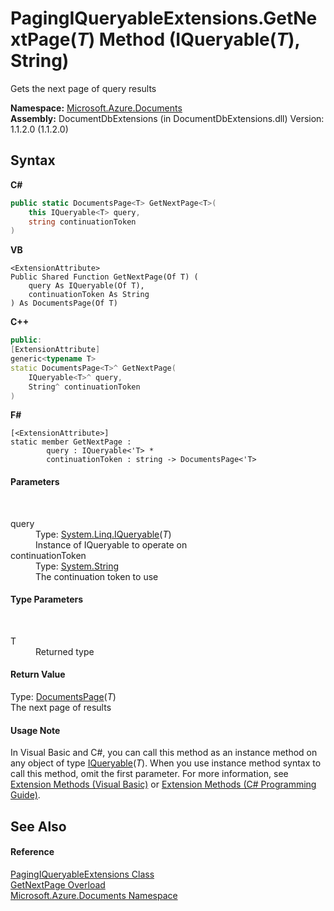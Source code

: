 # PagingIQueryableExtensions.GetNextPage(*T*) Method (IQueryable(*T*), String)
 

Gets the next page of query results

**Namespace:**&nbsp;<a href="856b2e23-9c8b-2618-f913-67d85d500616">Microsoft.Azure.Documents</a><br />**Assembly:**&nbsp;DocumentDbExtensions (in DocumentDbExtensions.dll) Version: 1.1.2.0 (1.1.2.0)

## Syntax

**C#**<br />
``` C#
public static DocumentsPage<T> GetNextPage<T>(
	this IQueryable<T> query,
	string continuationToken
)

```

**VB**<br />
``` VB
<ExtensionAttribute>
Public Shared Function GetNextPage(Of T) ( 
	query As IQueryable(Of T),
	continuationToken As String
) As DocumentsPage(Of T)
```

**C++**<br />
``` C++
public:
[ExtensionAttribute]
generic<typename T>
static DocumentsPage<T>^ GetNextPage(
	IQueryable<T>^ query, 
	String^ continuationToken
)
```

**F#**<br />
``` F#
[<ExtensionAttribute>]
static member GetNextPage : 
        query : IQueryable<'T> * 
        continuationToken : string -> DocumentsPage<'T> 

```


#### Parameters
&nbsp;<dl><dt>query</dt><dd>Type: <a href="http://msdn2.microsoft.com/en-us/library/bb351562" target="_blank">System.Linq.IQueryable</a>(*T*)<br />Instance of IQueryable to operate on</dd><dt>continuationToken</dt><dd>Type: <a href="http://msdn2.microsoft.com/en-us/library/s1wwdcbf" target="_blank">System.String</a><br />The continuation token to use</dd></dl>

#### Type Parameters
&nbsp;<dl><dt>T</dt><dd>Returned type</dd></dl>

#### Return Value
Type: <a href="5a3674e4-2b1a-2bad-ab7b-08208cdce377">DocumentsPage</a>(*T*)<br />The next page of results

#### Usage Note
In Visual Basic and C#, you can call this method as an instance method on any object of type <a href="http://msdn2.microsoft.com/en-us/library/bb351562" target="_blank">IQueryable</a>(*T*). When you use instance method syntax to call this method, omit the first parameter. For more information, see <a href="http://msdn.microsoft.com/en-us/library/bb384936.aspx">Extension Methods (Visual Basic)</a> or <a href="http://msdn.microsoft.com/en-us/library/bb383977.aspx">Extension Methods (C# Programming Guide)</a>.

## See Also


#### Reference
<a href="8c2e3a03-f1de-8b54-74c8-f5360d57c48e">PagingIQueryableExtensions Class</a><br /><a href="ad3102c8-7723-302d-0725-593bebe332e8">GetNextPage Overload</a><br /><a href="856b2e23-9c8b-2618-f913-67d85d500616">Microsoft.Azure.Documents Namespace</a><br />